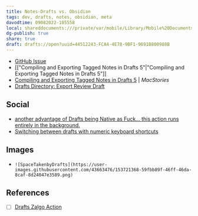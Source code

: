 ```yaml
---
title: Notes-Drafts vs. Obsidian
tags: dev, drafts, notes, obsidian, meta
davodtime: 09082022-105558
local: shareddocuments:///private/var/mobile/Library/Mobile%20Documents/iCloud~md~obsidian/Documents/OBSHIDDIAN/drafts/44512243-FCA4-4E78-9BF1-9691B800988B.md
dg-publish: true
share: true
draft: drafts://open?uuid=44512243-FCA4-4E78-9BF1-9691B800988B
---
```

- [GitHub Issue](https://github.com/extratone/bilge/issues/301)
- [["Compiling and Exporting Tagged Notes in Drafts 5"|"Compiling and Exporting Tagged Notes in Drafts 5"]]
- [Compiling and Exporting Tagged Notes in Drafts 5](https://club.macstories.net/posts/compiling-and-exporting-tagged-notes-in-drafts-5) | *MacStories*
- [Drafts Directory: Export Review Draft](https://actions.getdrafts.com/a/1L7)

## Social
- [another advantage of Drafts being Native as Fuck… this action runs entirely in the background.](https://twitter.com/NeoYokel/status/1490748762779791360)
- [Switching between drafts with numeric keyboard shortcuts](https://twitter.com/NeoYokel/status/1492567120336535552)

## Images
- `![SpaceTakenbyDrafts](https://user-images.githubusercontent.com/43663476/153721368-59fbb89f-46ff-46da-8caf-8d24047e3589.png)`

## References
- [ ] [Drafts Zalgo Action](https://bilge.world/drafts-zalgo-action)